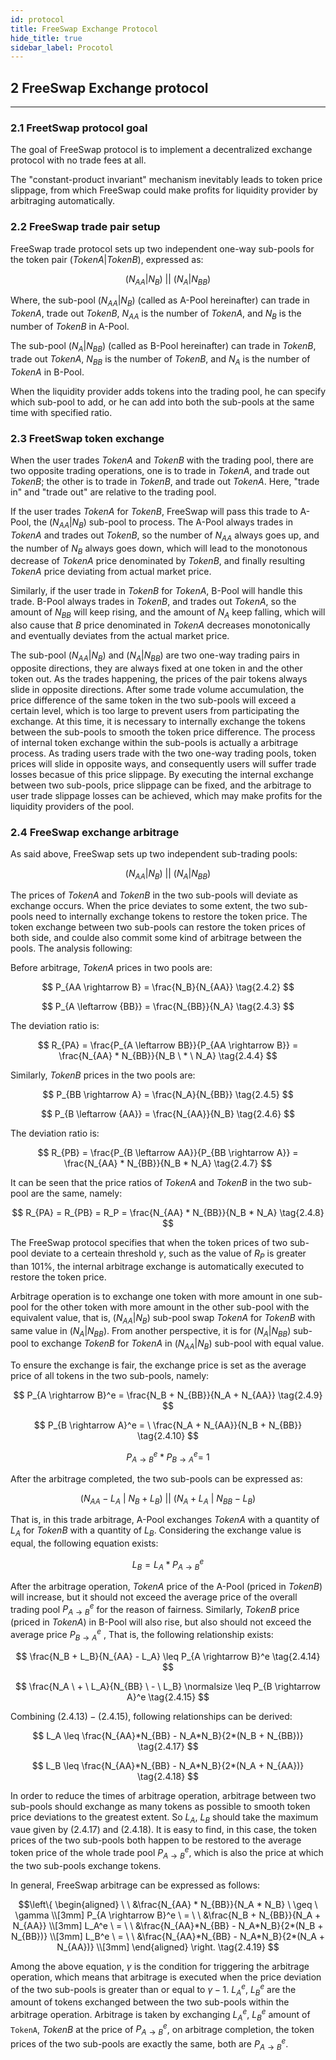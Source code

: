 ```yaml
---
id: protocol
title: FreeSwap Exchange Protocol 
hide_title: true
sidebar_label: Procotol
---
```


## <span className="title"> 2 FreeSwap Exchange protocol </span>
_________________________________________

### <span className="title"> 2.1 FreetSwap protocol goal </span>


The goal of FreeSwap protocol is to implement a decentralized exchange protocol with no trade fees at all. 

The "constant-product invariant" mechanism inevitably leads to token price slippage, from which FreeSwap could make profits for liquidity provider by arbitraging automatically.

### <span className="title"> 2.2 FreeSwap trade pair setup </span>

FreeSwap trade protocol sets up two independent one-way sub-pools for the token pair $(Token A|Token B)$, expressed as:

$$
( N_{AA} | N_B)\ || \ (N_A | N_{BB} ) \tag{2.2.1} 
$$

Where, the sub-pool $(N_{AA}|N_B)$ (called as A-Pool hereinafter) can trade in $Token A$, trade out $Token B$, $N_{AA}$ is the number of $Token A$, and $N_B$ is the number of $Token B$ in A-Pool.

The sub-pool $(N_A|N_{BB})$ (called as B-Pool hereinafter) can trade in $Token B$, trade out $Token A$, $N_{BB}$ is the number of $Token B$, and $N_A$ is the number of $Token A$ in B-Pool.

When the liquidity provider adds tokens into the trading pool, he can specify which sub-pool to add, or he can add into both the sub-pools at the same time with specified ratio.

### <span className="title"> 2.3 FreetSwap token exchange </span>

When the user trades $Token A$ and $Token B$ with the trading pool, there are two opposite trading operations, one is to trade in $Token A$, and trade out $Token B$; the other is to trade in $Token B$, and trade out $Token A$. Here, "trade in" and "trade out" are relative to the trading pool.

If the user trades $Token A$ for $Token B$, FreeSwap will pass this trade to A-Pool, the $(N_{AA}|N_B )$ sub-pool to process. The A-Pool always trades in $Token A$ and trades out $Token B$, so the number of $N_{AA}$ always goes up, and the number of $N_B$ always goes down, which will lead to the monotonous decrease of $Token A$ price denominated by $Token B$, and finally resulting $Token A$ price deviating from actual market price. 

Similarly, if the user trade in $Token B$ for $Token A$, B-Pool will handle this trade. B-Pool always trades in $Token B$, and trades out $Token A$, so the amount of $N_{BB}$ will keep rising, and the amount of $N_A$ keep falling, which will also cause that $B$ price denominated in $Token A$ decreases monotonically and eventually deviates from the actual market price.

The sub-pool $(N_{AA}|N_B)$ and $(N_A | N_{BB} )$ are two one-way trading pairs in opposite directions, they are always fixed at one token in and the other token out. As the trades happening, the prices of the pair tokens always slide in opposite directions. After some trade volume accumulation, the price difference of the same token in the two sub-pools will exceed a certain level, which is too large to prevent users from participating the exchange. At this time, it is necessary to internally exchange the tokens between the sub-pools to smooth the token price difference. The process of internal token exchange within the sub-pools is actually a arbitrage process. As trading users trade with the two one-way trading pools, token prices will slide in opposite ways, and consequently users will suffer trade losses becasue of this price slippage. By executing the internal exchange between two sub-pools, price slippage can be fixed, and the arbitrage to user trade slippage losses can be achieved, which may make profits for the liquidity providers of the pool.

### <span className="title"> 2.4 FreeSwap exchange arbitrage </span>

As said above, FreeSwap sets up two independent sub-trading pools:

$$
( N_{AA} | N_B )\ || \ ( N_A | N_{BB} ) \tag{2.4.1}
$$

The prices of $Token A$ and $Token B$ in the two sub-pools will deviate as exchange occurs. When the price deviates to some extent, the two sub-pools need to internally exchange tokens to restore the token price. The token exchange between two sub-pools can restore the token prices of both side, and coulde also commit some kind of arbitrage between the pools. The analysis following:

Before arbitrage, $Token A$ prices in two pools are:

$$
P_{AA \rightarrow B} = \frac{N_B}{N_{AA}} \tag{2.4.2}
$$

$$
P_{A \leftarrow {BB}} = \frac{N_{BB}}{N_A} \tag{2.4.3}
$$

The deviation ratio is:

$$
R_{PA} = \frac{P_{A \leftarrow BB}}{P_{AA \rightarrow B}} = \frac{N_{AA} * N_{BB}}{N_B \ * \ N_A} \tag{2.4.4}
$$

Similarly, $Token B$ prices in the two pools are:

$$
P_{BB \rightarrow A} = \frac{N_A}{N_{BB}} \tag{2.4.5}
$$

$$
P_{B \leftarrow {AA}} = \frac{N_{AA}}{N_B} \tag{2.4.6}
$$

The deviation ratio is:

$$
R_{PB} = \frac{P_{B \leftarrow AA}}{P_{BB \rightarrow A}} = \frac{N_{AA} * N_{BB}}{N_B * N_A} \tag{2.4.7}
$$

It can be seen that the price ratios of $Token A$ and $Token B$ in the two sub-pool are the same, namely:

$$
R_{PA} = R_{PB} = R_P = \frac{N_{AA} * N_{BB}}{N_B * N_A} \tag{2.4.8}
$$

The FreeSwap protocol specifies that when the token prices of two sub-pool deviate to a certeain threshold $\gamma$, such as the value of $R_{P}$ is greater than 101%, the internal arbitrage exchange is automatically executed to restore the token price.

Arbitrage operation is to exchange one token with more amount in one sub-pool for the other token with more amount in the other sub-pool with the equivalent value, that is, $(N_{AA}|N_B)$ sub-pool swap $Token A$ for $Token B$ with same value in $(N_A|N_{BB})$. From another perspective, it is for $(N_A|N_{BB})$ sub-pool to exchange $Token B$ for $Token A$ in $(N_{AA}|N_B )$ sub-pool with equal value.

To ensure the exchange is fair, the exchange price is set as the average price of all tokens in the two sub-pools, namely:

$$
P_{A \rightarrow B}^e = \frac{N_B + N_{BB}}{N_A + N_{AA}} \tag{2.4.9}
$$

$$
P_{B \rightarrow A}^e = \ \frac{N_A + N_{AA}}{N_B + N_{BB}} \tag{2.4.10}
$$

$$
P_{A \rightarrow B}^e * P_{B \rightarrow A}^e = \ 1 \tag{2.4.11}
$$

After the arbitrage completed, the two sub-pools can be expressed as:

$$
(N_{AA} - L_A \ | \ N_B + L_B  )\ ||\ ( N_A + L_A \ | \ N_{BB} - L_B ) \tag{2.4.12}
$$

That is, in this trade arbitrage, A-Pool exchanges $Token A$ with a quantity of $L_A$ for $Token B$ with a quantity of $L_B$. Considering the exchange value is equal, the following equation exists:
 
$$
L_{B} = L_{A}*P_{A \rightarrow B}^e \tag{2.4.13}
$$

After the arbitrage operation, $Token A$ price of the A-Pool (priced in $Token B$) will increase, but it should not exceed the average price of the overall trading pool $P_{A \rightarrow B}^e$ for the reason of fairness. Similarly, $Token B$ price (priced in $Token A$) in B-Pool will also rise, but also should not exceed the average price $P_{B \rightarrow A}^e$ , That is, the following relationship exists:

$$
\frac{N_B + L_B}{N_{AA} - L_A} \leq P_{A \rightarrow B}^e \tag{2.4.14} 
$$

$$
\frac{N_A \ + \ L_A}{N_{BB} \ - \ L_B} \normalsize \leq P_{B \rightarrow A}^e \tag{2.4.15}
$$

Combining $(2.4.13)-(2.4.15)$, following relationships can be derived: 

$$
L_A \leq \frac{N_{AA}*N_{BB} - N_A*N_B}{2*(N_B + N_{BB})}  \tag{2.4.17} 
$$

$$
L_B \leq \frac{N_{AA}*N_{BB} - N_A*N_B}{2*(N_A + N_{AA})}  \tag{2.4.18} 
$$

In order to reduce the times of arbitrage operation, arbitrage between two sub-pools should exchange as many tokens as possible to smooth token price deviations to the greatest extent. So $L_A$, $L_B$ should take the maximum vaue given by $(2.4.17)$ and $(2.4.18)$. It is easy to find, in this case, the token prices of the two sub-pools both happen to be restored to the average token price of the whole trade pool $P_{A \rightarrow B}^e$, which is also the price at which the two sub-pools exchange tokens.

In general, FreeSwap arbitrage can be expressed as follows:

$$\left\{ \begin{aligned} 
\ \ &\frac{N_{AA} * N_{BB}}{N_A * N_B} \ \geq \ \gamma \\[3mm]
P_{A \rightarrow B}^e \ = \ \ &\frac{N_B + N_{BB}}{N_A + N_{AA}} \\[3mm]
L_A^e \ = \ \ &\frac{N_{AA}*N_{BB} - N_A*N_B}{2*(N_B + N_{BB})}  \\[3mm]
L_B^e \ = \ \ &\frac{N_{AA}*N_{BB} - N_A*N_B}{2*(N_A + N_{AA})}  \\[3mm]
\end{aligned} \right. \tag{2.4.19} $$ 

Among the above equation, $\gamma$ is the condition for triggering the arbitrage operation, which means that arbitrage is executed when the price deviation of the two sub-pools is greater than or equal to $\gamma-1$.  $L_A^e$, $L_B^e$ are the amount of tokens exchanged between the two sub-pools within the arbitrage operation. Arbitrage is taken by exchanging $L_A^e$, $L_B^e$ amount of `TokenA`, $Token B$ at the price of $P_{A \rightarrow B}^e$, on arbitrage completion, the token prices of the two sub-pools are exactly the same, both are $P_{A \rightarrow B}^e$.


